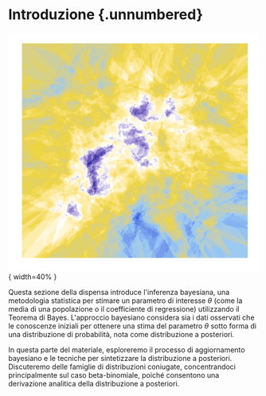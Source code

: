 # Introduzione {.unnumbered}

![](../../figures/art_27.png){ width=40% } 

Questa sezione della dispensa introduce l'inferenza bayesiana, una metodologia statistica per stimare un parametro di interesse $\theta$ (come la media di una popolazione o il coefficiente di regressione) utilizzando il Teorema di Bayes. L'approccio bayesiano considera sia i dati osservati che le conoscenze iniziali per ottenere una stima del parametro $\theta$ sotto forma di una distribuzione di probabilità, nota come distribuzione a posteriori.

In questa parte del materiale, esploreremo il processo di aggiornamento bayesiano e le tecniche per sintetizzare la distribuzione a posteriori. Discuteremo delle famiglie di distribuzioni coniugate, concentrandoci principalmente sul caso beta-binomiale, poiché consentono una derivazione analitica della distribuzione a posteriori. 
